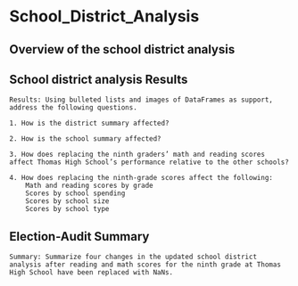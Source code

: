 # School_District_Analysis

## Overview of the school district analysis
   
    
## School district analysis Results
    Results: Using bulleted lists and images of DataFrames as support, address the following questions.

    1. How is the district summary affected?

    2. How is the school summary affected?

    3. How does replacing the ninth graders’ math and reading scores affect Thomas High School’s performance relative to the other schools?

    4. How does replacing the ninth-grade scores affect the following:
        Math and reading scores by grade
        Scores by school spending
        Scores by school size
        Scores by school type

## Election-Audit Summary
    Summary: Summarize four changes in the updated school district analysis after reading and math scores for the ninth grade at Thomas High School have been replaced with NaNs.
    
    

